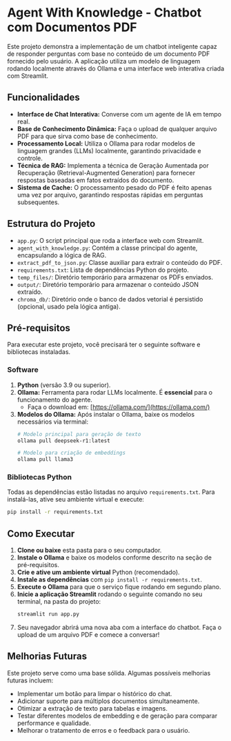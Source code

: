 # Agent With Knowledge - Chatbot com Documentos PDF

Este projeto demonstra a implementação de um chatbot inteligente capaz de responder perguntas com base no conteúdo de um documento PDF fornecido pelo usuário. A aplicação utiliza um modelo de linguagem rodando localmente através do Ollama e uma interface web interativa criada com Streamlit.

## Funcionalidades

-   **Interface de Chat Interativa:** Converse com um agente de IA em tempo real.
-   **Base de Conhecimento Dinâmica:** Faça o upload de qualquer arquivo PDF para que sirva como base de conhecimento.
-   **Processamento Local:** Utiliza o Ollama para rodar modelos de linguagem grandes (LLMs) localmente, garantindo privacidade e controle.
-   **Técnica de RAG:** Implementa a técnica de Geração Aumentada por Recuperação (Retrieval-Augmented Generation) para fornecer respostas baseadas em fatos extraídos do documento.
-   **Sistema de Cache:** O processamento pesado do PDF é feito apenas uma vez por arquivo, garantindo respostas rápidas em perguntas subsequentes.

## Estrutura do Projeto

-   `app.py`: O script principal que roda a interface web com Streamlit.
-   `agent_with_knowledge.py`: Contém a classe principal do agente, encapsulando a lógica de RAG.
-   `extract_pdf_to_json.py`: Classe auxiliar para extrair o conteúdo do PDF.
-   `requirements.txt`: Lista de dependências Python do projeto.
-   `temp_files/`: Diretório temporário para armazenar os PDFs enviados.
-   `output/`: Diretório temporário para armazenar o conteúdo JSON extraído.
-   `chroma_db/`: Diretório onde o banco de dados vetorial é persistido (opcional, usado pela lógica antiga).

## Pré-requisitos

Para executar este projeto, você precisará ter o seguinte software e bibliotecas instaladas.

### Software

1.  **Python** (versão 3.9 ou superior).
2.  **Ollama:** Ferramenta para rodar LLMs localmente. É **essencial** para o funcionamento do agente.
    -   Faça o download em: [https://ollama.com/](https://ollama.com/)
3.  **Modelos do Ollama:** Após instalar o Ollama, baixe os modelos necessários via terminal:
    ```bash
    # Modelo principal para geração de texto
    ollama pull deepseek-r1:latest 
    
    # Modelo para criação de embeddings
    ollama pull llama3
    ```

### Bibliotecas Python

Todas as dependências estão listadas no arquivo `requirements.txt`. Para instalá-las, ative seu ambiente virtual e execute:

```bash
pip install -r requirements.txt
```

## Como Executar

1.  **Clone ou baixe** esta pasta para o seu computador.
2.  **Instale o Ollama** e baixe os modelos conforme descrito na seção de pré-requisitos.
3.  **Crie e ative um ambiente virtual** Python (recomendado).
4.  **Instale as dependências** com `pip install -r requirements.txt`.
5.  **Execute o Ollama** para que o serviço fique rodando em segundo plano.
6.  **Inicie a aplicação Streamlit** rodando o seguinte comando no seu terminal, na pasta do projeto:
    ```bash
    streamlit run app.py
    ```
7.  Seu navegador abrirá uma nova aba com a interface do chatbot. Faça o upload de um arquivo PDF e comece a conversar!

## Melhorias Futuras

Este projeto serve como uma base sólida. Algumas possíveis melhorias futuras incluem:
-   Implementar um botão para limpar o histórico do chat.
-   Adicionar suporte para múltiplos documentos simultaneamente.
-   Otimizar a extração de texto para tabelas e imagens.
-   Testar diferentes modelos de embedding e de geração para comparar performance e qualidade.
-   Melhorar o tratamento de erros e o feedback para o usuário.